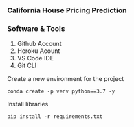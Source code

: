 ### California House Pricing Prediction

### Software & Tools

1. Github Account
2. Heroku Acount
3. VS Code IDE
4. Git CLI

Create a new environment for the project

```
conda create -p venv python==3.7 -y
```

Install libraries

```
pip install -r requirements.txt
```

